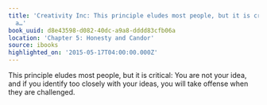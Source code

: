 ```yaml
---
title: 'Creativity Inc: This principle eludes most people, but it is critical: You
  a…'
book_uuid: d8e43598-d082-40dc-a9a8-dddd83cfb06a
location: 'Chapter 5: Honesty and Candor'
source: ibooks
highlighted_on: '2015-05-17T04:00:00.000Z'
---
```


This principle eludes most people, but it is critical: You are not your idea, and if you identify too closely with your ideas, you will take offense when they are challenged.